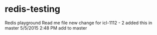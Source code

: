 # redis-testing
Redis playground
Read me file
new change for icl-1112 - 2
added this in master
5/5/2015 2:48 PM add to master
